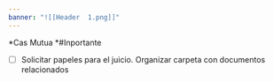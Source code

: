 ```yaml
---
banner: "![[Header  1.png]]"
---
```

*Cas Mutua *#Inportante 

- [ ] Solicitar papeles para el juicio. Organizar carpeta con documentos relacionados 